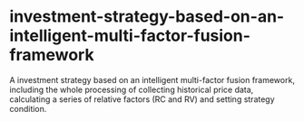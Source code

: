 # investment-strategy-based-on-an-intelligent-multi-factor-fusion-framework
A investment  strategy based on an intelligent multi-factor fusion framework, including the whole processing of collecting historical price data, calculating a series of relative factors (RC and RV) and setting strategy condition.
